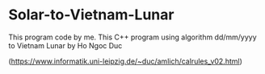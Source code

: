 # Solar-to-Vietnam-Lunar

 This program code by me.
 This C++ program using algorithm dd/mm/yyyy to Vietnam Lunar by Ho Ngoc Duc 

(https://www.informatik.uni-leipzig.de/~duc/amlich/calrules_v02.html)
